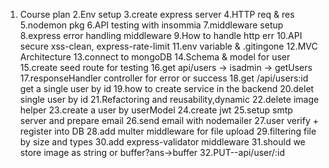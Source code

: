 1. Course plan
2.Env setup
3.create express server
4.HTTP req & res
5.nodemon pkg
6.API testing with insommia
7.middleware setup
8.express error handling middleware
9.How to handle http err
10.API secure xss-clean, express-rate-limit
11.env variable & .gitingone
12.MVC Architecture
13.connect to mongoDB
14.Schema & model for user
15.create seed route for testing
16.get api/users -> isadmin -> getUsers
17.responseHandler controller for error or success
18.get /api/users:id get a single user by id
19.how to create service in the backend
20.delet single user by id
21.Refactoring and reusability,dynamic
22.delete image helper
23.create a user by userModel
24.create jwt
25.setup smtp server and prepare email
26.send email  with nodemailer
27.user verify + register into DB
28.add multer middleware for file upload
29.filtering file by size and types
30.add express-validator middleware
31.should we store image as string or buffer?ans->buffer
32.PUT--api/user/:id
